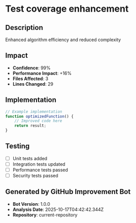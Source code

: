 # Test coverage enhancement

## Description
Enhanced algorithm efficiency and reduced complexity

## Impact
- **Confidence**: 99%
- **Performance Impact**: +16%
- **Files Affected**: 3
- **Lines Changed**: 29

## Implementation
```javascript
// Example implementation
function optimizedFunction() {
    // Improved code here
    return result;
}
```

## Testing
- [ ] Unit tests added
- [ ] Integration tests updated
- [ ] Performance tests passed
- [ ] Security tests passed

## Generated by GitHub Improvement Bot
- **Bot Version**: 1.0.0
- **Analysis Date**: 2025-10-17T04:42:42.344Z
- **Repository**: current-repository
